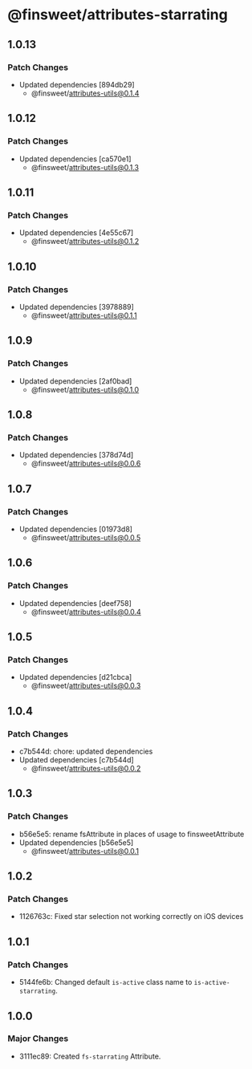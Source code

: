 # @finsweet/attributes-starrating

## 1.0.13

### Patch Changes

- Updated dependencies [894db29]
  - @finsweet/attributes-utils@0.1.4

## 1.0.12

### Patch Changes

- Updated dependencies [ca570e1]
  - @finsweet/attributes-utils@0.1.3

## 1.0.11

### Patch Changes

- Updated dependencies [4e55c67]
  - @finsweet/attributes-utils@0.1.2

## 1.0.10

### Patch Changes

- Updated dependencies [3978889]
  - @finsweet/attributes-utils@0.1.1

## 1.0.9

### Patch Changes

- Updated dependencies [2af0bad]
  - @finsweet/attributes-utils@0.1.0

## 1.0.8

### Patch Changes

- Updated dependencies [378d74d]
  - @finsweet/attributes-utils@0.0.6

## 1.0.7

### Patch Changes

- Updated dependencies [01973d8]
  - @finsweet/attributes-utils@0.0.5

## 1.0.6

### Patch Changes

- Updated dependencies [deef758]
  - @finsweet/attributes-utils@0.0.4

## 1.0.5

### Patch Changes

- Updated dependencies [d21cbca]
  - @finsweet/attributes-utils@0.0.3

## 1.0.4

### Patch Changes

- c7b544d: chore: updated dependencies
- Updated dependencies [c7b544d]
  - @finsweet/attributes-utils@0.0.2

## 1.0.3

### Patch Changes

- b56e5e5: rename fsAttribute in places of usage to finsweetAttribute
- Updated dependencies [b56e5e5]
  - @finsweet/attributes-utils@0.0.1

## 1.0.2

### Patch Changes

- 1126763c: Fixed star selection not working correctly on iOS devices

## 1.0.1

### Patch Changes

- 5144fe6b: Changed default `is-active` class name to `is-active-starrating`.

## 1.0.0

### Major Changes

- 3111ec89: Created `fs-starrating` Attribute.
